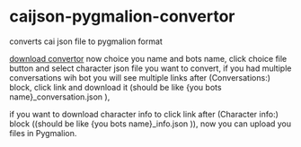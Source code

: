 # caijson-pygmalion-convertor
converts cai json file to pygmalion format

[download convertor](https://github.com/BeQaSSS/caijson-pygmalion-convertor/archive/refs/heads/main.zip)
now choice you name and bots name,
click choice file button and select character json file you want to convert,
if you had multiple conversations wih bot you will see multiple links after (Conversations:) block,
click link and download it (should be like {you bots name}_conversation.json ),

if you want to download character info to click link after (Character info:) block ((should be like {you bots name}_info.json )),
now you can upload you files in Pygmalion.

